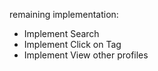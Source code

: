 remaining implementation: 
- Implement Search
- Implement Click on Tag
- Implement View other profiles